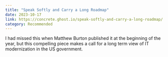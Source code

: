 ```yaml
---
title: "Speak Softly and Carry a Long Roadmap"
date: 2023-10-17
link: https://concrete.ghost.io/speak-softly-and-carry-a-long-roadmap/
category: Recommended
---
```

I had missed this when Matthew Burton published it at the beginning of the year, but this compelling piece makes a call for a long term view of IT modernization in the US government.
